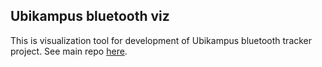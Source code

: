 ## Ubikampus bluetooth viz

This is visualization tool for development of Ubikampus bluetooth tracker
project. See main repo
[here](https://github.com/ubikampus/Bluetooth-location-server).
